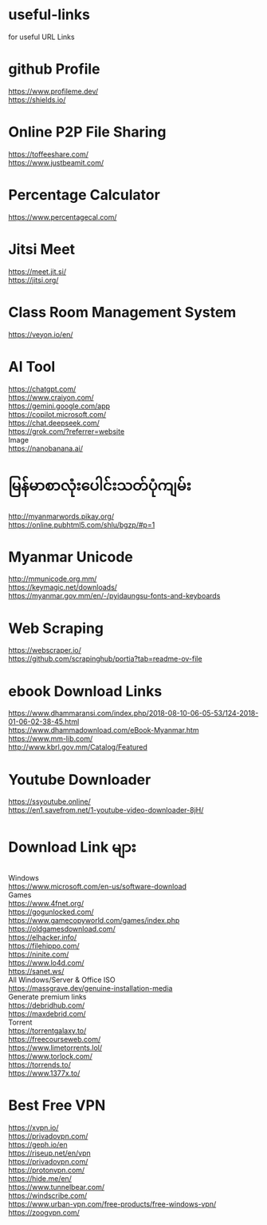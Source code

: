 # useful-links
for useful URL Links

# github Profile
https://www.profileme.dev/ \
https://shields.io/

# Online P2P File Sharing
https://toffeeshare.com/ \
https://www.justbeamit.com/

# Percentage Calculator
https://www.percentagecal.com/

# Jitsi Meet
https://meet.jit.si/ \
https://jitsi.org/

# Class Room Management System
https://veyon.io/en/

# AI Tool
https://chatgpt.com/ \
https://www.craiyon.com/ \
https://gemini.google.com/app \
https://copilot.microsoft.com/ \
https://chat.deepseek.com/ \
https://grok.com/?referrer=website \
Image \
https://nanobanana.ai/

# မြန်မာစာလုံးပေါင်းသတ်ပုံကျမ်း
http://myanmarwords.pikay.org/ \
https://online.pubhtml5.com/shlu/bgzp/#p=1

# Myanmar Unicode
http://mmunicode.org.mm/ \
https://keymagic.net/downloads/ \
https://myanmar.gov.mm/en/-/pyidaungsu-fonts-and-keyboards

# Web Scraping
https://webscraper.io/ \
https://github.com/scrapinghub/portia?tab=readme-ov-file

# ebook Download Links
https://www.dhammaransi.com/index.php/2018-08-10-06-05-53/124-2018-01-06-02-38-45.html \
https://www.dhammadownload.com/eBook-Myanmar.htm \
https://www.mm-lib.com/ \
http://www.kbrl.gov.mm/Catalog/Featured

# Youtube Downloader
https://ssyoutube.online/ \
https://en1.savefrom.net/1-youtube-video-downloader-8jH/

# Download Link များ
Windows \
https://www.microsoft.com/en-us/software-download \
Games \
https://www.4fnet.org/ \
https://gogunlocked.com/ \
https://www.gamecopyworld.com/games/index.php \
https://oldgamesdownload.com/ \
https://elhacker.info/ \
https://filehippo.com/ \
https://ninite.com/ \
https://www.lo4d.com/ \
https://sanet.ws/ \
All Windows/Server & Office ISO \
https://massgrave.dev/genuine-installation-media \
Generate premium links \
https://debridhub.com/ \
https://maxdebrid.com/ \
Torrent \
https://torrentgalaxy.to/ \
https://freecourseweb.com/ \
https://www.limetorrents.lol/ \
https://www.torlock.com/ \
https://torrends.to/ \
https://www.1377x.to/


# Best Free VPN
https://xvpn.io/ \
https://privadovpn.com/ \
https://geph.io/en \
https://riseup.net/en/vpn \
https://privadovpn.com/ \
https://protonvpn.com/ \
https://hide.me/en/ \
https://www.tunnelbear.com/ \
https://windscribe.com/ \
https://www.urban-vpn.com/free-products/free-windows-vpn/ \
https://zoogvpn.com/ 


